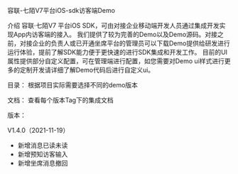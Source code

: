 容联-七陌V7平台iOS-sdk访客端Demo

介绍
容联·七陌V7 平台iOS SDK，可由对接企业移动端开发人员通过集成开发实现App内访客端的接入。
我们提供了较为完善的Demo以及Demo源码。对接之前，对接企业的负责人或已开通坐席平台的管理员可以下载Demo提供给研发进行运行体验，提前了解SDK能力便于更快速的进行SDK集成和开发工作。
目前的UI属性提供部分自定义配置，可在管理端进行配置，如您需要对Demo ui样式进行更多的定制开发请详细了解Demo代码后进行自定义ui。 

目录：
根据项目实际需要选择不同的demo版本

文档：
查看每个版本Tag下的集成文档

版本：

V1.4.0（2021-11-19）
* 新增消息已读未读
* 新增预知访客输入
* 新增坐席消息撤回

